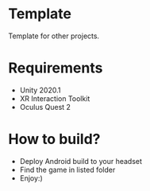 # Template
Template for other projects. 

# Requirements
- Unity 2020.1
- XR Interaction Toolkit
- Oculus Quest 2

# How to build?
- Deploy Android build to your headset
- Find the game in listed folder
- Enjoy:)